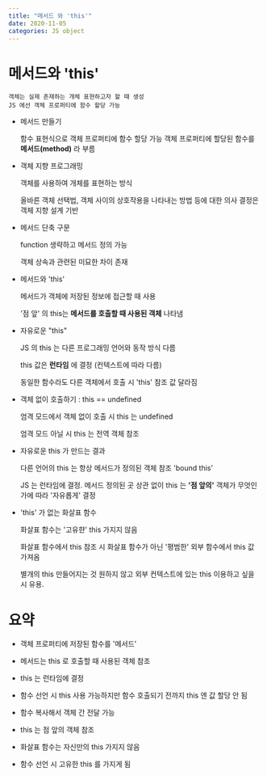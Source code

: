 ```yaml
---
title: "메서드 와 'this'"
date: 2020-11-05
categories: JS object
---
```


# 메서드와 'this'

    객체는 실제 존재하는 개체 표현하고자 할 때 생성
    JS 에선 객체 프로퍼티에 함수 할당 가능

- 메서드 만들기

  함수 표현식으로 객체 프로퍼티에 함수 할당 가능
  객체 프로퍼티에 할당된 함수를 **메서드(method)** 라 부름

- 객체 지향 프로그래밍

  객체를 사용하여 개체를 표현하는 방식

  올바른 객체 선택법, 객체 사이의 상호작용을 나타내는 방법 등에 대한 의사 결정은 객체 지향 설계 기반

- 메서드 단축 구문

  function 생략하고 메서드 정의 가능

  객체 상속과 관련된 미묘한 차이 존재

- 메서드와 'this'

  메서드가 객체에 저장된 정보에 접근할 때 사용

  '점 앞' 의 this는 **메서드를 호출할 때 사용된 객체** 나타냄

- 자유로운 "this"

  JS 의 this 는 다른 프로그래밍 언어와 동작 방식 다름

  this 값은 **런타임** 에 결정 (컨텍스트에 따라 다름)

  동일한 함수라도 다른 객체에서 호출 시 'this' 참조 값 달라짐

- 객체 없이 호출하기 : this == undefined

  엄격 모드에서 객체 없이 호출 시 this 는 undefined

  엄격 모드 아닐 시 this 는 전역 객체 참조

- 자유로운 this 가 만드는 결과

  다른 언어의 this 는 항상 메서드가 정의된 객체 참조 'bound this'

  JS 는 런타임에 결정. 메서드 정의된 곳 상관 없이 this 는 **'점 앞의'** 객체가 무엇인가에 따라 '자유롭게' 결정

- 'this' 가 없는 화살표 함수

  화살표 함수는 '고유햔' this 가지지 않음

  화살표 함수에서 this 참조 시 화살표 함수가 아닌 '평범한' 외부 함수에서 this 값 가져옴

  별개의 this 만들어지는 것 원하지 않고 외부 컨텍스트에 있는 this 이용하고 싶을 시 유용.

# 요약

- 객체 프로퍼티에 저장된 함수를 '메서드'

- 메서드는 this 로 호출할 때 사용된 객체 참조

- this 는 런타임에 결정

- 함수 선언 시 this 사용 가능하지만 함수 호출되기 전까지 this 엔 값 할당 안 됨

- 함수 복사해서 객체 간 전달 가능

- this 는 점 앞의 객체 참조

- 화살표 함수는 자신만의 this 가지지 않음

- 함수 선언 시 고유한 this 를 가지게 됨
